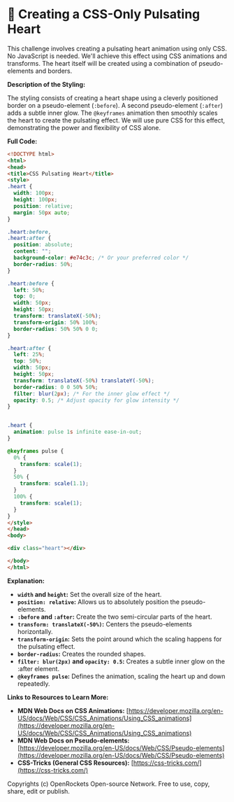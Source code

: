 # 🐞 Creating a CSS-Only Pulsating Heart


This challenge involves creating a pulsating heart animation using only CSS.  No JavaScript is needed.  We'll achieve this effect using CSS animations and transforms.  The heart itself will be created using a combination of pseudo-elements and borders.


**Description of the Styling:**

The styling consists of creating a heart shape using a cleverly positioned border on a pseudo-element (`:before`).  A second pseudo-element (`:after`) adds a subtle inner glow.  The `@keyframes` animation then smoothly scales the heart to create the pulsating effect.  We will use pure CSS for this effect, demonstrating the power and flexibility of CSS alone.

**Full Code:**

```html
<!DOCTYPE html>
<html>
<head>
<title>CSS Pulsating Heart</title>
<style>
.heart {
  width: 100px;
  height: 100px;
  position: relative;
  margin: 50px auto;
}

.heart:before,
.heart:after {
  position: absolute;
  content: "";
  background-color: #e74c3c; /* Or your preferred color */
  border-radius: 50%;
}

.heart:before {
  left: 50%;
  top: 0;
  width: 50px;
  height: 50px;
  transform: translateX(-50%);
  transform-origin: 50% 100%;
  border-radius: 50% 50% 0 0;
}

.heart:after {
  left: 25%;
  top: 50%;
  width: 50px;
  height: 50px;
  transform: translateX(-50%) translateY(-50%);
  border-radius: 0 0 50% 50%;
  filter: blur(2px); /* For the inner glow effect */
  opacity: 0.5; /* Adjust opacity for glow intensity */
}


.heart {
  animation: pulse 1s infinite ease-in-out;
}

@keyframes pulse {
  0% {
    transform: scale(1);
  }
  50% {
    transform: scale(1.1);
  }
  100% {
    transform: scale(1);
  }
}
</style>
</head>
<body>

<div class="heart"></div>

</body>
</html>
```

**Explanation:**

* **`width` and `height`:** Set the overall size of the heart.
* **`position: relative`:**  Allows us to absolutely position the pseudo-elements.
* **`:before` and `:after`:** Create the two semi-circular parts of the heart.
* **`transform: translateX(-50%)`:** Centers the pseudo-elements horizontally.
* **`transform-origin`:**  Sets the point around which the scaling happens for the pulsating effect.
* **`border-radius`:** Creates the rounded shapes.
* **`filter: blur(2px)` and `opacity: 0.5`:** Creates a subtle inner glow on the :after element.
* **`@keyframes pulse`:** Defines the animation, scaling the heart up and down repeatedly.


**Links to Resources to Learn More:**

* **MDN Web Docs on CSS Animations:** [https://developer.mozilla.org/en-US/docs/Web/CSS/CSS_Animations/Using_CSS_animations](https://developer.mozilla.org/en-US/docs/Web/CSS/CSS_Animations/Using_CSS_animations)
* **MDN Web Docs on Pseudo-elements:** [https://developer.mozilla.org/en-US/docs/Web/CSS/Pseudo-elements](https://developer.mozilla.org/en-US/docs/Web/CSS/Pseudo-elements)
* **CSS-Tricks (General CSS Resources):** [https://css-tricks.com/](https://css-tricks.com/)


Copyrights (c) OpenRockets Open-source Network. Free to use, copy, share, edit or publish.

